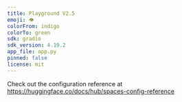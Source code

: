 ```yaml
---
title: Playground V2.5
emoji: 👁
colorFrom: indigo
colorTo: green
sdk: gradio
sdk_version: 4.19.2
app_file: app.py
pinned: false
license: mit
---
```


Check out the configuration reference at https://huggingface.co/docs/hub/spaces-config-reference
